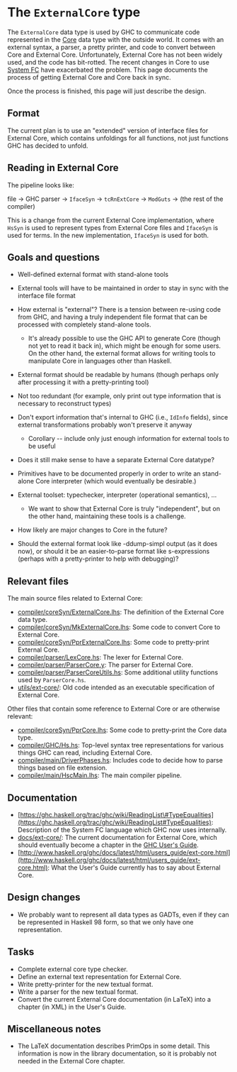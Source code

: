 # The `ExternalCore` type


The `ExternalCore` data type is used by GHC to communicate code represented in the [Core](commentary/compiler/core-syn-type) data type with the outside world. It comes with an external syntax, a parser, a pretty printer, and code to convert between Core and External Core. Unfortunately, External Core has not been widely used, and the code has bit-rotted. The recent changes in Core to use [System FC](commentary/compiler/fc) have exacerbated the problem. This page documents the process of getting External Core and Core back in sync.


Once the process is finished, this page will just describe the design.

## Format


The current plan is to use an "extended" version of interface files for External Core, which contains unfoldings for all functions, not just functions GHC has decided to unfold. 

## Reading in External Core


The pipeline looks like:


file -\> GHC parser -\> `IfaceSyn` -\> `tcRnExtCore` -\> `ModGuts` -\> (the rest of the compiler)


This is a change from the current External Core implementation, where `HsSyn` is used to represent types from External Core files and `IfaceSyn` is used for terms. In the new implementation, `IfaceSyn` is used for both.

## Goals and questions

- Well-defined external format with stand-alone tools
- External tools will have to be maintained in order to stay in sync with the interface file format
- How external is "external"? There is a tension between re-using code from GHC, and having a truly independent file format that can be processed with completely stand-alone tools.

  - It's already possible to use the GHC API to generate Core (though not yet to read it back in), which might be enough for some users. On the other hand, the external format allows for writing tools to manipulate Core in languages other than Haskell.
- External format should be readable by humans (though perhaps only after processing it with a pretty-printing tool)
- Not too redundant (for example, only print out type information that is necessary to reconstruct types)
- Don't export information that's internal to GHC (i.e., `IdInfo` fields), since external transformations probably won't preserve it anyway

  - Corollary -- include only just enough information for external tools to be useful
- Does it still make sense to have a separate External Core datatype?
- Primitives have to be documented properly in order to write an stand-alone Core interpreter (which would eventually be desirable.)
- External toolset: typechecker, interpreter (operational semantics), ... 

  - We want to show that External Core is truly "independent", but on the other hand, maintaining these tools is a challenge.
- How likely are major changes to Core in the future?
- Should the external format look like -ddump-simpl output (as it does now), or should it be an easier-to-parse format like s-expressions (perhaps with a pretty-printer to help with debugging)?

## Relevant files


The main source files related to External Core:

- [compiler/coreSyn/ExternalCore.lhs](https://gitlab.haskell.org/ghc/ghc/blob/master/compiler/coreSyn/ExternalCore.lhs): The definition of the External Core data type.
- [compiler/coreSyn/MkExternalCore.lhs](https://gitlab.haskell.org/ghc/ghc/blob/master/compiler/coreSyn/MkExternalCore.lhs): Some code to convert Core to External Core.
- [compiler/coreSyn/PprExternalCore.lhs](https://gitlab.haskell.org/ghc/ghc/blob/master/compiler/coreSyn/PprExternalCore.lhs): Some code to pretty-print External Core.
- [compiler/parser/LexCore.hs](https://gitlab.haskell.org/ghc/ghc/blob/master/compiler/parser/LexCore.hs): The lexer for External Core.
- [compiler/parser/ParserCore.y](https://gitlab.haskell.org/ghc/ghc/blob/master/compiler/parser/ParserCore.y): The parser for External Core.
- [compiler/parser/ParserCoreUtils.hs](https://gitlab.haskell.org/ghc/ghc/blob/master/compiler/parser/ParserCoreUtils.hs): Some additional utility functions used by `ParserCore.hs`.
- [utils/ext-core/](https://gitlab.haskell.org/ghc/ghc/blob/master/utils/ext-core/): Old code intended as an executable specification of External Core.


Other files that contain some reference to External Core or are otherwise relevant:

- [compiler/coreSyn/PprCore.lhs](https://gitlab.haskell.org/ghc/ghc/blob/master/compiler/coreSyn/PprCore.lhs): Some code to pretty-print the Core data type.
- [compiler/GHC/Hs.hs](https://gitlab.haskell.org/ghc/ghc/blob/master/compiler/GHC/Hs.hs): Top-level syntax tree representations for various things GHC can read, including External Core.
- [compiler/main/DriverPhases.hs](https://gitlab.haskell.org/ghc/ghc/blob/master/compiler/main/DriverPhases.hs): Includes code to decide how to parse things based on file extension.
- [compiler/main/HscMain.lhs](https://gitlab.haskell.org/ghc/ghc/blob/master/compiler/main/HscMain.lhs): The main compiler pipeline.

## Documentation

- [https://ghc.haskell.org/trac/ghc/wiki/ReadingList\#TypeEqualities](https://ghc.haskell.org/trac/ghc/wiki/ReadingList#TypeEqualities): Description of the System FC language which GHC now uses internally.
- [docs/ext-core/](https://gitlab.haskell.org/ghc/ghc/blob/master/docs/ext-core/): The current documentation for External Core, which should eventually become a chapter in the [GHC User's Guide](http://www.haskell.org/ghc/docs/latest/html/users_guide/index.html).
- [http://www.haskell.org/ghc/docs/latest/html/users_guide/ext-core.html](http://www.haskell.org/ghc/docs/latest/html/users_guide/ext-core.html): What the User's Guide currently has to say about External Core.

## Design changes

- We probably want to represent all data types as GADTs, even if they can be represented in Haskell 98 form, so that we only have one representation.

## Tasks

- Complete external core type checker.
- Define an external text representation for External Core.
- Write pretty-printer for the new textual format.
- Write a parser for the new textual format.
- Convert the current External Core documentation (in LaTeX) into a chapter (in XML) in the User's Guide.

## Miscellaneous notes

- The LaTeX documentation describes PrimOps in some detail. This information is now in the library documentation, so it is probably not needed in the External Core chapter.
